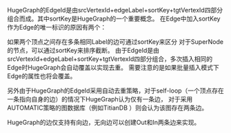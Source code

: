 HugeGraph的EdgeId是由srcVertexId+edgeLabel+sortKey+tgtVertexId四部分组合而成。其中sortKey是HugeGraph的一个重要概念。 
在Edge中加入sortKey作为Edge的唯一标识的原因有两个：

如果两个顶点之间存在多条相同Label的边可通过sortKey来区分
对于SuperNode的节点，可以通过sortKey来排序截断。
由于EdgeId是由srcVertexId+edgeLabel+sortKey+tgtVertexId四部分组合，多次插入相同的Edge时HugeGraph会自动覆盖以实现去重。
 需要注意的是如果批量插入模式下Edge的属性也将会覆盖。

另外由于HugeGraph的EdgeId采用自动去重策略，对于self-loop（一个顶点存在一条指向自身的边）的情况下HugeGraph认为仅有一条边，
对于采用AUTOMATIC策略的图数据库（例如TitianDB ）则会认为该图存在两条边。

HugeGraph的边仅支持有向边，无向边可以创建Out和In两条边来实现。